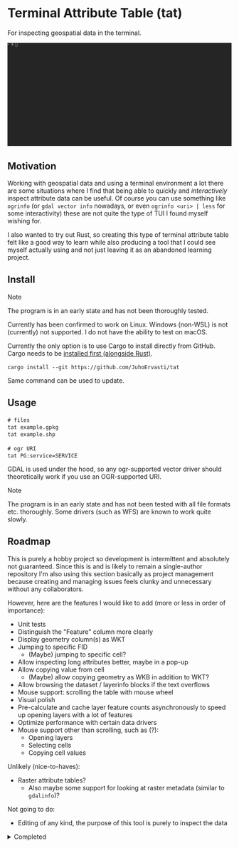# Terminal Attribute Table (tat)

For inspecting geospatial data in the terminal.

![](img/demo.gif)

## Motivation

Working with geospatial data and using a terminal environment a lot there are some situations
where I find that being able to quickly and _interactively_ inspect attribute data can be useful.
Of course you can use something like `ogrinfo` (or `gdal vector info` nowadays, or even
`ogrinfo <uri> | less` for some interactivity) these are not quite the type of TUI I found myself
wishing for.

I also wanted to try out Rust, so creating this type of terminal attribute table felt like a good
way to learn while also producing a tool that I could see myself actually using and not just leaving
it as an abandoned learning project.

## Install

> [!NOTE]
> The program is in an early state and has not been thoroughly tested.

Currently has been confirmed to work on Linux. Windows (non-WSL) is not (currently) not supported.
I do not have the ability to test on macOS.

Currently the only option is to use Cargo to install directly from GitHub.
Cargo needs to be [installed first (alongside Rust)](https://doc.rust-lang.org/cargo/getting-started/installation.html).

```shell
cargo install --git https://github.com/JuhoErvasti/tat
```

Same command can be used to update.

## Usage

```shell
# files
tat example.gpkg
tat example.shp

# ogr URI
tat PG:service=SERVICE
```

GDAL is used under the hood, so any ogr-supported vector driver should theoretically work if
you use an OGR-supported URI.

> [!NOTE]
> The program is in an early state and has not been tested with all file formats etc. thoroughly.
> Some drivers (such as WFS) are known to work quite slowly.

## Roadmap

This is purely a hobby project so development is intermittent and absolutely not guaranteed.
Since this is and is likely to remain a single-author repository I'm also using this section
basically as project management because creating and managing issues feels clunky and unnecessary
without any collaborators.

However, here are the features I would like to add (more or less in order of importance):

- Unit tests
- Distinguish the "Feature" column more clearly
- Display geometry column(s) as WKT
- Jumping to specific FID
  - (Maybe) jumping to specific cell?
- Allow inspecting long attributes better, maybe in a pop-up
- Allow copying value from cell
  - (Maybe) allow copying geometry as WKB in addition to WKT?
- Allow browsing the dataset / layerinfo blocks if the text overflows
- Mouse support: scrolling the table with mouse wheel
- Visual polish
- Pre-calculate and cache layer feature counts asynchronously to speed up opening layers with a lot of features
- Optimize performance with certain data drivers
- Mouse support other than scrolling, such as (?):
  - Opening layers
  - Selecting cells
  - Copying cell values

Unlikely (nice-to-haves):
- Raster attribute tables?
  - Also maybe some support for looking at raster metadata (similar to `gdalinfo`)?

Not going to do:
- Editing of any kind, the purpose of this tool is purely to inspect the data

<details>
<summary>Completed</summary>

- Fix issues with some layers not opening in the table
- Improve performance on large layers (only render what can be seen)
  - Improve performance on opening large layers
- Fit columns differently so not all are crammed into the table, instead allow browsing them
- Show FID in table
  - Fix issue with the bottom-most rows not showing
- Fix issue when attempting navigation on an empty layer
- Fix issue "Error browsing database for PostGIS Raster tables" when attempting to open with PostGIS driver
- Fix weird issue with shapefile not being correctly read and (probably?) stderr output from gdal being printed all over the place
  - The worst of it is fixed by setting an error handler for gdal, which currently does nothing special. This is obviously not the best solution,
  maybe we collect the errors and add a pop-up widget to show a log of them or something like that?
- Show scrollbars for the layer list and the table
  - Also a scrollbar for the columns. Or some other visual indicator when not every column is shown

</details>
